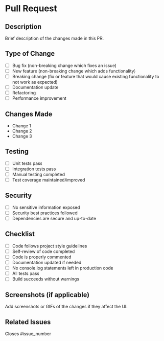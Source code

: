 # Pull Request

## Description
Brief description of the changes made in this PR.

## Type of Change
- [ ] Bug fix (non-breaking change which fixes an issue)
- [ ] New feature (non-breaking change which adds functionality)
- [ ] Breaking change (fix or feature that would cause existing functionality to not work as expected)
- [ ] Documentation update
- [ ] Refactoring
- [ ] Performance improvement

## Changes Made
- Change 1
- Change 2
- Change 3

## Testing
- [ ] Unit tests pass
- [ ] Integration tests pass
- [ ] Manual testing completed
- [ ] Test coverage maintained/improved

## Security
- [ ] No sensitive information exposed
- [ ] Security best practices followed
- [ ] Dependencies are secure and up-to-date

## Checklist
- [ ] Code follows project style guidelines
- [ ] Self-review of code completed
- [ ] Code is properly commented
- [ ] Documentation updated if needed
- [ ] No console.log statements left in production code
- [ ] All tests pass
- [ ] Build succeeds without warnings

## Screenshots (if applicable)
Add screenshots or GIFs of the changes if they affect the UI.

## Related Issues
Closes #issue_number